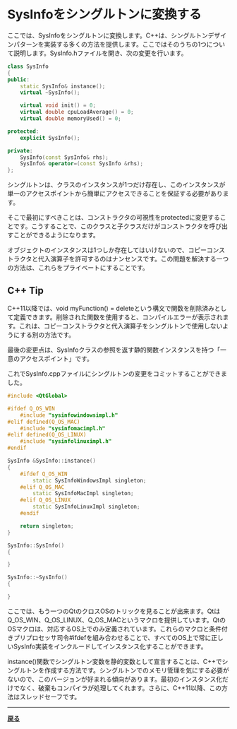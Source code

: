 # SysInfoをシングルトンに変換する

ここでは、SysInfoをシングルトンに変換します。C++は、シングルトンデザインパターンを実装する多くの方法を提供します。ここではそのうちの1つについて説明します。SysInfo.hファイルを開き、次の変更を行います。

```C++
class SysInfo
{
public:
    static SysInfo& instance();
    virtual ~SysInfo();

    virtual void init() = 0;
    virtual double cpuLoadAverage() = 0;
    virtual double memoryUsed() = 0;

protected:
    explicit SysInfo();

private:
    SysInfo(const SysInfo& rhs);
    SysInfo& operator=(const SysInfo &rhs);
};
```

シングルトンは、クラスのインスタンスが1つだけ存在し、このインスタンスが単一のアクセスポイントから簡単にアクセスできることを保証する必要があります。

そこで最初にすべきことは、コンストラクタの可視性をprotectedに変更することです。こうすることで、このクラスと子クラスだけがコンストラクタを呼び出すことができるようになります。

オブジェクトのインスタンスは1つしか存在してはいけないので、コピーコンストラクタと代入演算子を許可するのはナンセンスです。この問題を解決する一つの方法は、これらをプライベートにすることです。

## C++ Tip

C++11以降では、void myFunction() = deleteという構文で関数を削除済みとして定義できます。削除された関数を使用すると、コンパイルエラーが表示されます。これは、コピーコンストラクタと代入演算子をシングルトンで使用しないようにする別の方法です。

最後の変更点は、SysInfoクラスの参照を返す静的関数インスタンスを持つ「一意のアクセスポイント」です。

これでSysInfo.cppファイルにシングルトンの変更をコミットすることができました。

```C++
#include <QtGlobal>

#ifdef Q_OS_WIN
    #include "sysinfowindowsimpl.h"
#elif defined(Q_OS_MAC)
    #include "sysinfomacimpl.h"
#elif defined(Q_OS_LINUX)
    #include "sysinfolinuximpl.h"
#endif

SysInfo &SysInfo::instance()
{
    #ifdef Q_OS_WIN
        static SysInfoWindowsImpl singleton;
    #elif Q_OS_MAC
        static SysInfoMacImpl singleton;
    #elif Q_OS_LINUX
        static SysInfoLinuxImpl singleton;
    #endif

    return singleton;
}

SysInfo::SysInfo()
{

}

SysInfo::~SysInfo()
{

}
```

ここでは、もう一つのQtのクロスOSのトリックを見ることが出来ます。QtはQ_OS_WIN、Q_OS_LINUX、Q_OS_MACというマクロを提供しています。QtのOSマクロは、対応するOS上でのみ定義されています。これらのマクロと条件付きプリプロセッサ司令#ifdefを組み合わせることで、すべてのOS上で常に正しいSysInfo実装をインクルードしてインスタンス化することができます。

instance()関数でシングルトン変数を静的変数として宣言することは、C++でシングルトンを作成する方法です。シングルトンでのメモリ管理を気にする必要がないので、このバージョンが好まれる傾向があります。最初のインスタンス化だけでなく、破棄もコンパイラが処理してくれます。さらに、C++11以降、この方法はスレッドセーフです。

***
**[戻る](../index.html)**
